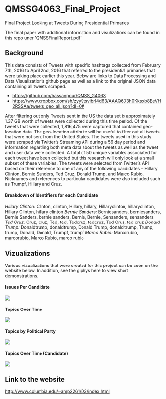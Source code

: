 # QMSSG4063_Final_Project
Final Project Looking at Tweets During Presidential Primaries

The final paper with additional information and visulizations can be found in this repo uner 'QMSSFinalReport.pdf'

## Background
This data consists of Tweets with specific hashtags collected from February 7th, 2016 to April 2nd, 2016 that referred to the presidential primaries that were taking place earlier this year. Below are links to Data Processing and Data Visualization’s github page as well as a link to the original JSON data containing all tweets scraped. 

-	https://github.com/hassanpour/QMSS_G4063  
-	https://www.dropbox.com/sh/zyy9tsvibrl4d63/AAAQ6D3h0Kksxb8EeVH2RSSAa/tweets_geo_all.json?dl=0# 

After filtering out only Tweets sent in the US the data set is approximately 1.37 GB worth of tweets were collected during this time period.  Of the tweets that were collected, 1,816,475 were captured that contained geo-location data. The geo-location attribute will be useful to filter out all tweets that were not sent from the United States. The tweets used in this study were scraped via Twitter’s Streaming API during a 56 day period and information regarding both meta data about the tweets as well as the tweet and user data were collected. A total of 50 unique variables associated for each tweet have been collected but this research will only look at a small subset of these variables. 
The tweets were selected from Twitter’s API based on their reference to one of any of the following candidates – Hillary Clinton, Bernie Sanders, Ted Cruz, Donald Trump, and Marco Rubio. Nicknames and references to particular candidates were also included such as Trumpf, Hillary and Cruz.  

#### Breakdown of Identifiers for each Candidate
*Hillary Clinton:*	Clinton, clinton, Hillary, hillary, Hillaryclinton, hillaryclinton, Hillary Clinton, hillary clinton
*Bernie Sanders:*	Berniesanders, berniesanders, Bernie Sanders, bernie sanders, Bernie, Bernie, Sensanders, sensanders
*Ted Cruz:* Cruz, cruz, Ted, ted, Tedcruz, tedcruz, Ted Cruz, ted cruz
*Donald Trump:*	Donaldtrump, donaldtrump, Donald Trump, donald trump, Trump, trump, Donald, Donald, Trumpf, trumpf
*Marco Rubio:*	Marcorubio, marcorubio, Marco Rubio, marco rubio


## Vizualizations
Various vizualizations that were created for this project can be seen on the website below. In addition, see the giphys here to view short demonstrations.

#### Issues Per Candidate
![](https://cloud.githubusercontent.com/assets/5368361/22612886/ad9734e0-ea41-11e6-81fc-8ce47a4db1ca.gif)

#### Topics Over Time
![](https://cloud.githubusercontent.com/assets/5368361/22612883/a8f3de7a-ea41-11e6-817a-307476e71709.gif)

#### Topics by Political Party
![](https://cloud.githubusercontent.com/assets/5368361/22612879/a16f9a86-ea41-11e6-9fe9-23db0c28b60d.gif)

#### Topics Over Time (Candidate)
![](https://cloud.githubusercontent.com/assets/5368361/22612881/a4cf1238-ea41-11e6-80b6-dd5a4251bc66.gif)


## Link to the website
http://www.columbia.edu/~amp2261/D3/index.html
